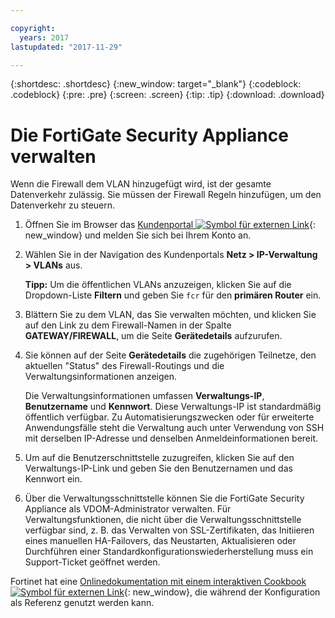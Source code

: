 ```yaml
---

copyright:
  years: 2017
lastupdated: "2017-11-29"

---
```


{:shortdesc: .shortdesc}
{:new_window: target="_blank"}
{:codeblock: .codeblock}
{:pre: .pre}
{:screen: .screen}
{:tip: .tip}
{:download: .download}

# Die FortiGate Security Appliance verwalten

Wenn die Firewall dem VLAN hinzugefügt wird, ist der gesamte Datenverkehr zulässig. Sie müssen der Firewall Regeln hinzufügen, um den Datenverkehr zu steuern. 

1. Öffnen Sie im Browser das [Kundenportal ![Symbol für externen Link](../../icons/launch-glyph.svg "Symbol für externen Link")](https://control.softlayer.com/){: new_window} und melden Sie sich bei Ihrem Konto an.
2. Wählen Sie in der Navigation des Kundenportals **Netz > IP-Verwaltung > VLANs** aus. 

	**Tipp:** Um die öffentlichen VLANs anzuzeigen, klicken Sie auf die Dropdown-Liste **Filtern** und geben Sie ``fcr`` für den **primären Router** ein.
3. Blättern Sie zu dem VLAN, das Sie verwalten möchten, und klicken Sie auf den Link zu dem Firewall-Namen in der Spalte **GATEWAY/FIREWALL**, um die Seite **Gerätedetails** aufzurufen.
4. Sie können auf der Seite **Gerätedetails** die zugehörigen Teilnetze, den aktuellen "Status" des Firewall-Routings und die Verwaltungsinformationen anzeigen. 

	Die Verwaltungsinformationen umfassen **Verwaltungs-IP**, **Benutzername** und **Kennwort**. Diese Verwaltungs-IP ist standardmäßig öffentlich verfügbar. Zu Automatisierungszwecken oder für erweiterte Anwendungsfälle steht die Verwaltung auch unter Verwendung von SSH mit derselben IP-Adresse und denselben Anmeldeinformationen bereit.
5. Um auf die Benutzerschnittstelle zuzugreifen, klicken Sie auf den Verwaltungs-IP-Link und geben Sie den Benutzernamen und das Kennwort ein. 
6. Über die Verwaltungsschnittstelle können Sie die FortiGate Security Appliance als VDOM-Administrator verwalten. Für Verwaltungsfunktionen, die nicht über die Verwaltungsschnittstelle verfügbar sind, z. B. das Verwalten von SSL-Zertifikaten, das Initiieren eines manuellen HA-Failovers, das Neustarten, Aktualisieren oder Durchführen einer Standardkonfigurationswiederherstellung muss ein Support-Ticket geöffnet werden.

Fortinet hat eine [Onlinedokumentation mit einem interaktiven Cookbook ![Symbol für externen Link](../../icons/launch-glyph.svg "Symbol für externen Link")](http://cookbook.fortinet.com/fortigate/){: new_window}, die während der Konfiguration als Referenz genutzt werden kann.
